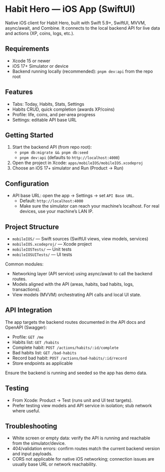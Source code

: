 # Habit Hero — iOS App (SwiftUI)

Native iOS client for Habit Hero, built with Swift 5.9+, SwiftUI, MVVM, async/await, and Combine. It connects to the local backend API for live data and actions (XP, coins, logs, etc.).

## Requirements

- Xcode 15 or newer
- iOS 17+ Simulator or device
- Backend running locally (recommended): `pnpm dev:api` from the repo root

## Features

- Tabs: Today, Habits, Stats, Settings
- Habits CRUD, quick completion (awards XP/coins)
- Profile: life, coins, and per‑area progress
- Settings: editable API base URL

## Getting Started

1) Start the backend API (from repo root):
   - `pnpm db:migrate && pnpm db:seed`
   - `pnpm dev:api` (defaults to `http://localhost:4000`)
2) Open the project in Xcode: `apps/mobileIOS/mobileIOS.xcodeproj`
3) Choose an iOS 17+ simulator and Run (Product → Run)

## Configuration

- API base URL: open the app → Settings → set `API Base URL`.
  - Default: `http://localhost:4000`
  - Make sure the simulator can reach your machine’s localhost. For real devices, use your machine’s LAN IP.

## Project Structure

- `mobileIOS/` — Swift sources (SwiftUI views, view models, services)
- `mobileIOS.xcodeproj/` — Xcode project
- `mobileIOSTests/` — Unit tests
- `mobileIOSUITests/` — UI tests

Common modules:
- Networking layer (API service) using async/await to call the backend routes.
- Models aligned with the API (areas, habits, bad habits, logs, transactions).
- View models (MVVM) orchestrating API calls and local UI state.

## API Integration

The app targets the backend routes documented in the API docs and OpenAPI (Swagger):
- Profile: `GET /me`
- Habits list: `GET /habits`
- Complete habit: `POST /actions/habits/:id/complete`
- Bad habits list: `GET /bad-habits`
- Record bad habit: `POST /actions/bad-habits/:id/record`
- Store endpoints as applicable

Ensure the backend is running and seeded so the app has demo data.

## Testing

- From Xcode: Product → Test (runs unit and UI test targets).
- Prefer testing view models and API service in isolation; stub network where useful.

## Troubleshooting

- White screen or empty data: verify the API is running and reachable from the simulator/device.
- 404/validation errors: confirm routes match the current backend version and input payloads.
- CORS not applicable for native iOS networking; connection issues are usually base URL or network reachability.
